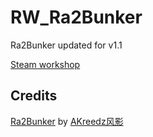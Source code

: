 # RW_Ra2Bunker
Ra2Bunker updated for v1.1

[Steam workshop](https://steamcommunity.com/sharedfiles/filedetails/?id=2009500243)

## Credits
[Ra2Bunker](https://steamcommunity.com/sharedfiles/filedetails/?id=1552894416) by [AKreedz风影](https://steamcommunity.com/id/akreedz)
